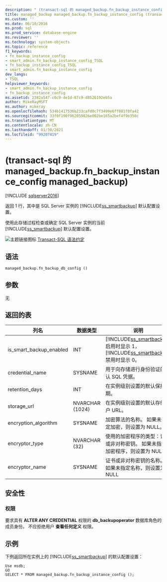 ```yaml
---
description: " (transact-sql 的 managed_backup.fn_backup_instance_config managed_backup) "
title: managed_backup managed_backup.fn_backup_instance_config (transact-sql) |Microsoft Docs
ms.custom: ''
ms.date: 06/10/2016
ms.prod: sql
ms.prod_service: database-engine
ms.reviewer: ''
ms.technology: system-objects
ms.topic: reference
f1_keywords:
- fn_backup_instance_config
- smart_admin.fn_backup_instance_config_TSQL
- fn_backup_instance_config_TSQL
- smart_admin.fn_backup_instance_config
dev_langs:
- TSQL
helpviewer_keywords:
- smart_admin.fn_backup_instance_config
- fn_backup_instance_config
ms.assetid: 2382a547-c0c9-4e1d-87c9-d8526192eb5a
author: MikeRayMSFT
ms.author: mikeray
ms.openlocfilehash: 534b1417536b233cafd0c7f3499e6ff801f0fa42
ms.sourcegitcommit: 33f0f190f962059826e002be165a2bef4f9e350c
ms.translationtype: MT
ms.contentlocale: zh-CN
ms.lasthandoff: 01/30/2021
ms.locfileid: "99207419"
---
```

# <a name="managed_backupfn_backup_instance_config-transact-sql"></a> (transact-sql 的 managed_backup.fn_backup_instance_config managed_backup) 
[!INCLUDE [sqlserver2016](../../includes/applies-to-version/sqlserver2016.md)]

  返回 1 行，其中是 SQL Server 实例的 [!INCLUDE[ss_smartbackup](../../includes/ss-smartbackup-md.md)] 默认配置设置。  
  
 使用此存储过程检查或确定 SQL Server 实例的当前 [!INCLUDE[ss_smartbackup](../../includes/ss-smartbackup-md.md)] 默认配置设置。  
  
  
 ![主题链接图标](../../database-engine/configure-windows/media/topic-link.gif "“主题链接”图标") [Transact-SQL 语法约定](../../t-sql/language-elements/transact-sql-syntax-conventions-transact-sql.md)  
  
## <a name="syntax"></a>语法  
  
```sql  
managed_backup.fn_backup_db_config ()  
```  
  
##  <a name="arguments"></a><a name="Arguments"></a> 参数  
 无  
  
## <a name="table-returned"></a>返回的表  
  
|列名|数据类型|说明|  
|-----------------|---------------|-----------------|  
|is_smart_backup_enabled|INT|[!INCLUDE[ss_smartbackup](../../includes/ss-smartbackup-md.md)] 启用时显示 1，[!INCLUDE[ss_smartbackup](../../includes/ss-smartbackup-md.md)] 禁用时显示 0。|  
|credential_name|SYSNAME|用于向存储进行身份验证的默认 SQL 凭据。|  
|retention_days|INT|在实例级别设置的默认保持期。|  
|storage_url|NVARCHAR (1024) |在实例级别设置的默认存储帐户 URL。|  
|encryption_algorithm|SYSNAME|加密算法的名称。 如果未指定加密，则设置为 NULL。|  
|encryptor_type|NVARCHAR (32) |使用的加密程序的类型：证书或非对称密钥。 如果未指定加密程序，则设置为 NULL。|  
|encryptor_name|SYSNAME|证书或非对称密钥的名称。 如果未指定名称，则设置为 NULL|  
  
## <a name="security"></a>安全性  
  
### <a name="permissions"></a>权限  
 要求具有 **ALTER ANY CREDENTIAL** 权限的 **db_backupoperator** 数据库角色的成员身份。 不应拒绝用户 **查看任何定义** 权限。  
  
## <a name="examples"></a>示例  
 下例返回所在实例上的 [!INCLUDE[ss_smartbackup](../../includes/ss-smartbackup-md.md)] 的默认配置设置：  
  
```  
Use msdb;  
GO  
SELECT * FROM managed_backup.fn_backup_instance_config ();  
  
```  
  
  
